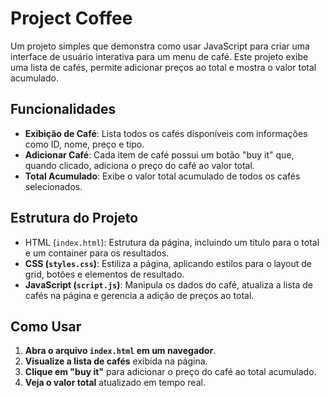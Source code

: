 # Project Coffee

Um projeto simples que demonstra como usar JavaScript para criar uma interface de usuário interativa para um menu de café. Este projeto exibe uma lista de cafés, permite adicionar preços ao total e mostra o valor total acumulado.

## Funcionalidades

* **Exibição de Café**: Lista todos os cafés disponíveis com informações como ID, nome, preço e tipo.
* **Adicionar Café**: Cada item de café possui um botão "buy it" que, quando clicado, adiciona o preço do café ao valor total.
* **Total Acumulado**: Exibe o valor total acumulado de todos os cafés selecionados.

## Estrutura do Projeto

* HTML (`index.html`): Estrutura da página, incluindo um título para o total e um container para os resultados.
* **CSS (`styles.css`)**: Estiliza a página, aplicando estilos para o layout de grid, botões e elementos de resultado.
* **JavaScript (`script.js`)**: Manipula os dados do café, atualiza a lista de cafés na página e gerencia a adição de preços ao total.

## Como Usar

1. **Abra o arquivo `index.html` em um navegador**.
2. **Visualize a lista de cafés** exibida na página.
3. **Clique em "buy it"** para adicionar o preço do café ao total acumulado.
4. **Veja o valor total** atualizado em tempo real.
